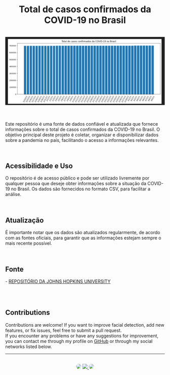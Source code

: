 <h1 align="center">Total de casos confirmados da COVID-19 no Brasil</h1>
</br>

<div align="center">
<img src="https://github.com/SidneyTeodoroJr/covid_19_data_in_brazil/blob/main/data_covid_19png.png" alt="Digital Whiteboard">
</div>
</br>
</br>

<p>
  Este repositório é uma fonte de dados confiável e atualizada que fornece informações sobre o total de casos confirmados da COVID-19 no Brasil. O objetivo principal deste projeto é coletar, organizar e disponibilizar dados sobre a pandemia no país, facilitando o acesso a informações relevantes.
</p>
</br>

## Acessibilidade e Uso

<p>
 O repositório é de acesso público e pode ser utilizado livremente por qualquer pessoa que deseje obter informações sobre a situação da COVID-19 no Brasil. Os dados são fornecidos no formato CSV, para facilitar a análise.
</p>
</br>

## Atualização

<p>
 É importante notar que os dados são atualizados regularmente, de acordo com as fontes oficiais, para garantir que as informações estejam sempre o mais recente possível.
</p>
</br>

## Fonte

<p>
 - <a href="https://github.com/CSSEGISandData/COVID-19" target="_blank">REPOSITÓRIO DA JOHNS HOPKINS UNIVERSITY</a>
</p>
</br>
</br>

## Contributions

<p>
Contributions are welcome! If you want to improve facial detection, add new features, or fix issues, feel free to submit a pull request. </br>If you encounter any problems or have any suggestions for improvement, you can contact me through my profile on <a href="https://github.com/SidneyTeodoroJr" target="_blank">GitHub</a> or through my social networks listed below.
</p>

<hr>
</br>

<div align="center">
<a href="https://www.facebook.com/profile.php?id=100091086461235" target="_blank"><img src="https://img.shields.io/badge/-Facebook-%230077B5?style=for-the-badge&logo=facebook&logoColor=white" style="border-radius: 30px" target="_blank"></a>
<a href="https://www.instagram.com/sidneyteodoroaraujo" target="_blank"><img src="https://img.shields.io/badge/-Instagram-%23E4405F?style=for-the-badge&logo=instagram&logoColor=white"</a>
<a href="https://www.linkedin.com/in/sidney-teodoro-4a4a8119b?lipi=urn%3Ali%3Apage%3Ad_flagship3_profile_view_base_contact_details%3B%2FevuTOiSSJS2hWGCZgtZiQ%3D%3D" target="_blank"><img src="https://img.shields.io/badge/-LinkedIn-%230077B5?style=for-the-badge&logo=linkedin&logoColor=white" style="border-radius: 30px" target="_blank"></a>
</div>
